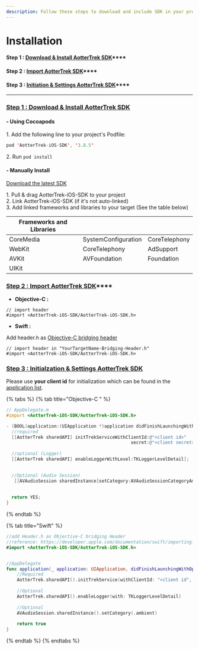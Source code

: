 ```yaml
---
description: Follow these steps to download and include SDK in your project
---
```


# Installation

#### **Step 1 :** [**Download & Install AotterTrek SDK**](installation.md#step-1-download-and-install-aottertrek-sdk)****

#### **Step 2 :** [**Import AotterTrek SDK**](installation.md#step-2-import-aottertrek-sdk)****

#### **Step 3 :** [**Initiation & Settings AotterTrek SDK**](installation.md#step-3-initialzation-and-settings-aottertrek-sdk)****

****

### [Step 1 : Download & Install AotterTrek SDK](installation.md#step-1-download-and-install-aottertrek-sdk)

#### - Using Cocoapods

1\.  Add the following line to your project's Podfile:

```swift
pod 'AotterTrek-iOS-SDK', '3.8.5'
```

2\.  Run `pod install`&#x20;

#### - Manually Install

[Download the latest SDK](https://github.com/aotter/AotterTrek-iOS-SDK/releases)

1\. Pull & drag AotterTrek-iOS-SDK to your project\
2\. Link AotterTrek-iOS-SDK (if it's not auto-linked)\
3\. Add linked frameworks and libraries to your target (See the table below)

| Frameworks and Libraries |                     |               |
| ------------------------ | ------------------- | ------------- |
| CoreMedia                | SystemConfiguration | CoreTelephony |
| WebKit                   | CoreTelephony       | AdSupport     |
| AVKit                    | AVFoundation        | Foundation    |
| UIKit                    |                     |               |

### [Step 2 : **Import AotterTrek SDK**](installation.md#step-2-import-aottertrek-sdk)****

* **Objective-C :**&#x20;

```
// import header
#import <AotterTrek-iOS-SDK/AotterTrek-iOS-SDK.h>
```

* **Swift :**&#x20;

Add header.h as [Objective-C bridging header](https://developer.apple.com/documentation/swift/importing-objective-c-into-swift)

```
// import header in "YourTargetName-Bridging-Header.h"
#import <AotterTrek-iOS-SDK/AotterTrek-iOS-SDK.h>
```

### [Step 3 : Initialzation & Settings AotterTrek SDK](installation.md#step-3-initiation-and-settings-aottertrek-sdk)

Please use **your client id** for initialization which can be found in the [application list](https://trek.aotter.net/publisher/list/app).&#x20;

{% tabs %}
{% tab title="Objective-C " %}
```objectivec
// AppDelegate.m
#import <AotterTrek-iOS-SDK/AotterTrek-iOS-SDK.h>

- (BOOL)application:(UIApplication *)application didFinishLaunchingWithOptions:(NSDictionary *)launchOptions {
  //required
  [[AotterTrek sharedAPI] initTrekServiceWithClientId:@"<client id>"
                                               secret:@"<client secret>"];
  
  //optional (Logger)
  [[AotterTrek sharedAPI] enableLoggerWithLevel:TKLoggerLevelDetail];

  
  //Optional (Audio Session)
   [[AVAudioSession sharedInstance]setCategory:AVAudioSessionCategoryAmbient error:nil];
  
  
  return YES;
}
```
{% endtab %}

{% tab title="Swift" %}
```swift
//add Header.h as Objective-C bridging Header
//reference: https://developer.apple.com/documentation/swift/importing-objective-c-into-swift
#import <AotterTrek-iOS-SDK/AotterTrek-iOS-SDK.h>


//AppDelegate
func application(_ application: UIApplication, didFinishLaunchingWithOptions launchOptions: [UIApplication.LaunchOptionsKey: Any]?) -> Bool {
    //Required
    AotterTrek.sharedAPI().initTrekService(withClientId: "<client id", secret: "<client secret>")
    
    //Optional
    AotterTrek.sharedAPI().enableLogger(with: TKLoggerLevelDetail)
    
    //Optional
    AVAudioSession.sharedInstance().setCategory(.ambient)
    
    return true
}
```
{% endtab %}
{% endtabs %}
